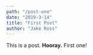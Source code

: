 ```yaml
---
path: "/post-one"
date: "2019-3-14"
title: "First Post"
author: "Jake Ross"
---
```


This is a post. **Hooray.** First one!